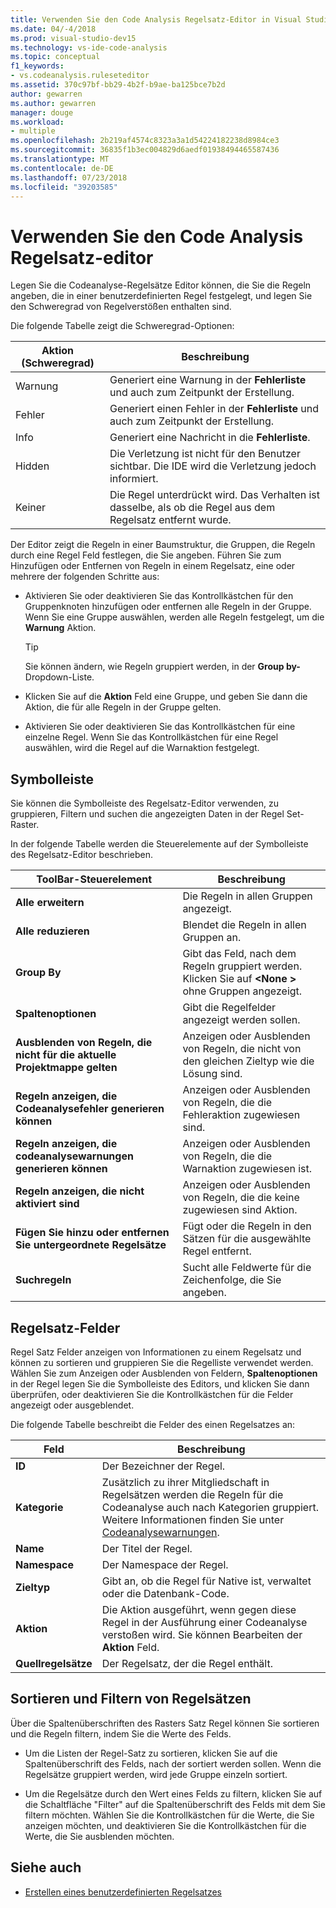 ```yaml
---
title: Verwenden Sie den Code Analysis Regelsatz-Editor in Visual Studio
ms.date: 04/-4/2018
ms.prod: visual-studio-dev15
ms.technology: vs-ide-code-analysis
ms.topic: conceptual
f1_keywords:
- vs.codeanalysis.ruleseteditor
ms.assetid: 370c97bf-bb29-4b2f-b9ae-ba125bce7b2d
author: gewarren
ms.author: gewarren
manager: douge
ms.workload:
- multiple
ms.openlocfilehash: 2b219af4574c8323a3a1d54224182238d8984ce3
ms.sourcegitcommit: 36835f1b3ec004829d6aedf01938494465587436
ms.translationtype: MT
ms.contentlocale: de-DE
ms.lasthandoff: 07/23/2018
ms.locfileid: "39203585"
---
```

# <a name="use-the-code-analysis-rule-set-editor"></a>Verwenden Sie den Code Analysis Regelsatz-editor

Legen Sie die Codeanalyse-Regelsätze Editor können, die Sie die Regeln angeben, die in einer benutzerdefinierten Regel festgelegt, und legen Sie den Schweregrad von Regelverstößen enthalten sind.

Die folgende Tabelle zeigt die Schweregrad-Optionen:

|Aktion (Schweregrad)|Beschreibung|
|-|-|
|Warnung|Generiert eine Warnung in der **Fehlerliste** und auch zum Zeitpunkt der Erstellung.|
|Fehler|Generiert einen Fehler in der **Fehlerliste** und auch zum Zeitpunkt der Erstellung.|
|Info|Generiert eine Nachricht in die **Fehlerliste**.|
|Hidden|Die Verletzung ist nicht für den Benutzer sichtbar. Die IDE wird die Verletzung jedoch informiert.|
|Keiner|Die Regel unterdrückt wird. Das Verhalten ist dasselbe, als ob die Regel aus dem Regelsatz entfernt wurde.|

Der Editor zeigt die Regeln in einer Baumstruktur, die Gruppen, die Regeln durch eine Regel Feld festlegen, die Sie angeben. Führen Sie zum Hinzufügen oder Entfernen von Regeln in einem Regelsatz, eine oder mehrere der folgenden Schritte aus:

- Aktivieren Sie oder deaktivieren Sie das Kontrollkästchen für den Gruppenknoten hinzufügen oder entfernen alle Regeln in der Gruppe. Wenn Sie eine Gruppe auswählen, werden alle Regeln festgelegt, um die **Warnung** Aktion.

   > [!TIP]
   > Sie können ändern, wie Regeln gruppiert werden, in der **Group by-** Dropdown-Liste.

- Klicken Sie auf die **Aktion** Feld eine Gruppe, und geben Sie dann die Aktion, die für alle Regeln in der Gruppe gelten.

- Aktivieren Sie oder deaktivieren Sie das Kontrollkästchen für eine einzelne Regel. Wenn Sie das Kontrollkästchen für eine Regel auswählen, wird die Regel auf die Warnaktion festgelegt.

## <a name="toolbar"></a>Symbolleiste

Sie können die Symbolleiste des Regelsatz-Editor verwenden, zu gruppieren, Filtern und suchen die angezeigten Daten in der Regel Set-Raster.

In der folgende Tabelle werden die Steuerelemente auf der Symbolleiste des Regelsatz-Editor beschrieben.

|ToolBar-Steuerelement|Beschreibung|
|---------------------|-----------------|
|**Alle erweitern**|Die Regeln in allen Gruppen angezeigt.|
|**Alle reduzieren**|Blendet die Regeln in allen Gruppen an.|
|**Group By**|Gibt das Feld, nach dem Regeln gruppiert werden. Klicken Sie auf  **\<None >** ohne Gruppen angezeigt.|
|**Spaltenoptionen**|Gibt die Regelfelder angezeigt werden sollen.|
|**Ausblenden von Regeln, die nicht für die aktuelle Projektmappe gelten**|Anzeigen oder Ausblenden von Regeln, die nicht von den gleichen Zieltyp wie die Lösung sind.|
|**Regeln anzeigen, die Codeanalysefehler generieren können**|Anzeigen oder Ausblenden von Regeln, die die Fehleraktion zugewiesen sind.|
|**Regeln anzeigen, die codeanalysewarnungen generieren können**|Anzeigen oder Ausblenden von Regeln, die die Warnaktion zugewiesen ist.|
|**Regeln anzeigen, die nicht aktiviert sind**|Anzeigen oder Ausblenden von Regeln, die die keine zugewiesen sind Aktion.|
|**Fügen Sie hinzu oder entfernen Sie untergeordnete Regelsätze**|Fügt oder die Regeln in den Sätzen für die ausgewählte Regel entfernt.|
|**Suchregeln**|Sucht alle Feldwerte für die Zeichenfolge, die Sie angeben.|

## <a name="rule-set-fields"></a>Regelsatz-Felder

Regel Satz Felder anzeigen von Informationen zu einem Regelsatz und können zu sortieren und gruppieren Sie die Regelliste verwendet werden. Wählen Sie zum Anzeigen oder Ausblenden von Feldern, **Spaltenoptionen** in der Regel legen Sie die Symbolleiste des Editors, und klicken Sie dann überprüfen, oder deaktivieren Sie die Kontrollkästchen für die Felder angezeigt oder ausgeblendet.

Die folgende Tabelle beschreibt die Felder des einen Regelsatzes an:

|Feld|Beschreibung|
|-----------|-----------------|
|**ID**|Der Bezeichner der Regel.|
|**Kategorie**|Zusätzlich zu ihrer Mitgliedschaft in Regelsätzen werden die Regeln für die Codeanalyse auch nach Kategorien gruppiert. Weitere Informationen finden Sie unter [Codeanalysewarnungen](../code-quality/code-analysis-for-managed-code-warnings.md).|
|**Name**|Der Titel der Regel.|
|**Namespace**|Der Namespace der Regel.|
|**Zieltyp**|Gibt an, ob die Regel für Native ist, verwaltet oder die Datenbank-Code.|
|**Aktion**|Die Aktion ausgeführt, wenn gegen diese Regel in der Ausführung einer Codeanalyse verstoßen wird. Sie können Bearbeiten der **Aktion** Feld.|
|**Quellregelsätze**|Der Regelsatz, der die Regel enthält.|

## <a name="sort-and-filter-rule-sets"></a>Sortieren und Filtern von Regelsätzen

Über die Spaltenüberschriften des Rasters Satz Regel können Sie sortieren und die Regeln filtern, indem Sie die Werte des Felds.

- Um die Listen der Regel-Satz zu sortieren, klicken Sie auf die Spaltenüberschrift des Felds, nach der sortiert werden sollen. Wenn die Regelsätze gruppiert werden, wird jede Gruppe einzeln sortiert.

- Um die Regelsätze durch den Wert eines Felds zu filtern, klicken Sie auf die Schaltfläche "Filter" auf die Spaltenüberschrift des Felds mit dem Sie filtern möchten. Wählen Sie die Kontrollkästchen für die Werte, die Sie anzeigen möchten, und deaktivieren Sie die Kontrollkästchen für die Werte, die Sie ausblenden möchten.

## <a name="see-also"></a>Siehe auch

- [Erstellen eines benutzerdefinierten Regelsatzes](../code-quality/how-to-create-a-custom-rule-set.md)